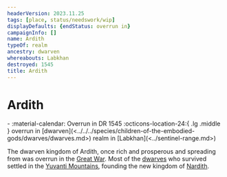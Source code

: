 ```yaml
---
headerVersion: 2023.11.25
tags: [place, status/needswork/wip]
displayDefaults: {endStatus: overrun in}
campaignInfo: []
name: Ardith
typeOf: realm
ancestry: dwarven
whereabouts: Labkhan
destroyed: 1545
title: Ardith
---
```

# Ardith
<div class="grid cards ext-narrow-margin ext-one-column" markdown>
-  
   :material-calendar: Overrun in DR 1545  
    :octicons-location-24:{ .lg .middle } overrun in [dwarven](<../../../species/children-of-the-embodied-gods/dwarves/dwarves.md>) realm in [Labkhan](<../sentinel-range.md>)  
</div>


The dwarven kingdom of Ardith, once rich and prosperous and spreading from was overrun in the [Great War](<../../../events/1500s/great-war.md>). Most of the [dwarves](<../../../species/children-of-the-embodied-gods/dwarves/dwarves.md>) who survived settled in the [Yuvanti Mountains](<../../greater-dunmar/yuvanti-mountains.md>), founding the new kingdom of [Nardith](<../../greater-dunmar/realms/nardith/nardith.md>).



